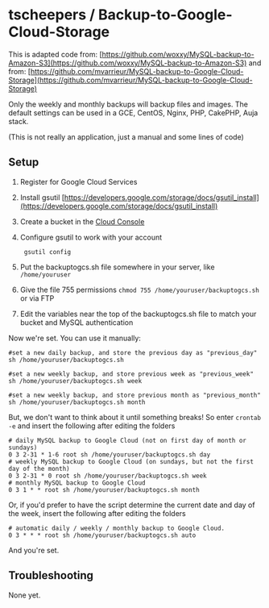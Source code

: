 tscheepers / Backup-to-Google-Cloud-Storage
=================================
This is adapted code from: [https://github.com/woxxy/MySQL-backup-to-Amazon-S3](https://github.com/woxxy/MySQL-backup-to-Amazon-S3) and from: [https://github.com/mvarrieur/MySQL-backup-to-Google-Cloud-Storage](https://github.com/mvarrieur/MySQL-backup-to-Google-Cloud-Storage)

Only the weekly and monthly backups will backup files and images. The default settings can be used in a  GCE, CentOS, Nginx, PHP, CakePHP, Auja stack.

(This is not really an application, just a manual and some lines of code)

Setup
-----
1. Register for Google Cloud Services
2. Install gsutil [https://developers.google.com/storage/docs/gsutil_install](https://developers.google.com/storage/docs/gsutil_install)

3. Create a bucket in the [Cloud Console](https://cloud.google.com/console)
3. Configure gsutil to work with your account

		gsutil config
	
5. Put the backuptogcs.sh file somewhere in your server, like `/home/youruser`
6. Give the file 755 permissions `chmod 755 /home/youruser/backuptogcs.sh` or via FTP
7. Edit the variables near the top of the backuptogcs.sh file to match your bucket and MySQL authentication

Now we're set. You can use it manually:

	#set a new daily backup, and store the previous day as "previous_day"
	sh /home/youruser/backuptogcs.sh
	
	#set a new weekly backup, and store previous week as "previous_week"
	sh /home/youruser/backuptogcs.sh week
	
	#set a new weekly backup, and store previous month as "previous_month"
	sh /home/youruser/backuptogcs.sh month
	
But, we don't want to think about it until something breaks! So enter `crontab -e` and insert the following after editing the folders

	# daily MySQL backup to Google Cloud (not on first day of month or sundays)
	0 3 2-31 * 1-6 root sh /home/youruser/backuptogcs.sh day
	# weekly MySQL backup to Google Cloud (on sundays, but not the first day of the month)
	0 3 2-31 * 0 root sh /home/youruser/backuptogcs.sh week
	# monthly MySQL backup to Google Cloud
	0 3 1 * * root sh /home/youruser/backuptogcs.sh month

Or, if you'd prefer to have the script determine the current date and day of the week, insert the following after editing the folders

	# automatic daily / weekly / monthly backup to Google Cloud.
	0 3 * * * root sh /home/youruser/backuptogcs.sh auto

And you're set.


Troubleshooting
---------------

None yet.

